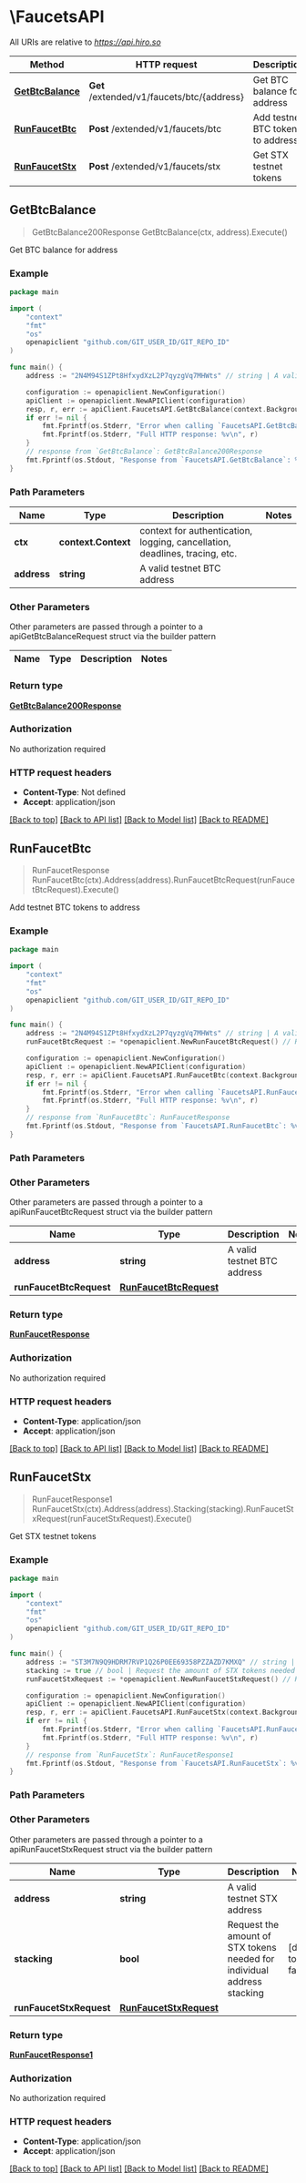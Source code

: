 # \FaucetsAPI

All URIs are relative to *https://api.hiro.so*

Method | HTTP request | Description
------------- | ------------- | -------------
[**GetBtcBalance**](FaucetsAPI.md#GetBtcBalance) | **Get** /extended/v1/faucets/btc/{address} | Get BTC balance for address
[**RunFaucetBtc**](FaucetsAPI.md#RunFaucetBtc) | **Post** /extended/v1/faucets/btc | Add testnet BTC tokens to address
[**RunFaucetStx**](FaucetsAPI.md#RunFaucetStx) | **Post** /extended/v1/faucets/stx | Get STX testnet tokens



## GetBtcBalance

> GetBtcBalance200Response GetBtcBalance(ctx, address).Execute()

Get BTC balance for address

### Example

```go
package main

import (
	"context"
	"fmt"
	"os"
	openapiclient "github.com/GIT_USER_ID/GIT_REPO_ID"
)

func main() {
	address := "2N4M94S1ZPt8HfxydXzL2P7qyzgVq7MHWts" // string | A valid testnet BTC address

	configuration := openapiclient.NewConfiguration()
	apiClient := openapiclient.NewAPIClient(configuration)
	resp, r, err := apiClient.FaucetsAPI.GetBtcBalance(context.Background(), address).Execute()
	if err != nil {
		fmt.Fprintf(os.Stderr, "Error when calling `FaucetsAPI.GetBtcBalance``: %v\n", err)
		fmt.Fprintf(os.Stderr, "Full HTTP response: %v\n", r)
	}
	// response from `GetBtcBalance`: GetBtcBalance200Response
	fmt.Fprintf(os.Stdout, "Response from `FaucetsAPI.GetBtcBalance`: %v\n", resp)
}
```

### Path Parameters


Name | Type | Description  | Notes
------------- | ------------- | ------------- | -------------
**ctx** | **context.Context** | context for authentication, logging, cancellation, deadlines, tracing, etc.
**address** | **string** | A valid testnet BTC address | 

### Other Parameters

Other parameters are passed through a pointer to a apiGetBtcBalanceRequest struct via the builder pattern


Name | Type | Description  | Notes
------------- | ------------- | ------------- | -------------


### Return type

[**GetBtcBalance200Response**](GetBtcBalance200Response.md)

### Authorization

No authorization required

### HTTP request headers

- **Content-Type**: Not defined
- **Accept**: application/json

[[Back to top]](#) [[Back to API list]](../README.md#documentation-for-api-endpoints)
[[Back to Model list]](../README.md#documentation-for-models)
[[Back to README]](../README.md)


## RunFaucetBtc

> RunFaucetResponse RunFaucetBtc(ctx).Address(address).RunFaucetBtcRequest(runFaucetBtcRequest).Execute()

Add testnet BTC tokens to address



### Example

```go
package main

import (
	"context"
	"fmt"
	"os"
	openapiclient "github.com/GIT_USER_ID/GIT_REPO_ID"
)

func main() {
	address := "2N4M94S1ZPt8HfxydXzL2P7qyzgVq7MHWts" // string | A valid testnet BTC address (optional)
	runFaucetBtcRequest := *openapiclient.NewRunFaucetBtcRequest() // RunFaucetBtcRequest |  (optional)

	configuration := openapiclient.NewConfiguration()
	apiClient := openapiclient.NewAPIClient(configuration)
	resp, r, err := apiClient.FaucetsAPI.RunFaucetBtc(context.Background()).Address(address).RunFaucetBtcRequest(runFaucetBtcRequest).Execute()
	if err != nil {
		fmt.Fprintf(os.Stderr, "Error when calling `FaucetsAPI.RunFaucetBtc``: %v\n", err)
		fmt.Fprintf(os.Stderr, "Full HTTP response: %v\n", r)
	}
	// response from `RunFaucetBtc`: RunFaucetResponse
	fmt.Fprintf(os.Stdout, "Response from `FaucetsAPI.RunFaucetBtc`: %v\n", resp)
}
```

### Path Parameters



### Other Parameters

Other parameters are passed through a pointer to a apiRunFaucetBtcRequest struct via the builder pattern


Name | Type | Description  | Notes
------------- | ------------- | ------------- | -------------
 **address** | **string** | A valid testnet BTC address | 
 **runFaucetBtcRequest** | [**RunFaucetBtcRequest**](RunFaucetBtcRequest.md) |  | 

### Return type

[**RunFaucetResponse**](RunFaucetResponse.md)

### Authorization

No authorization required

### HTTP request headers

- **Content-Type**: application/json
- **Accept**: application/json

[[Back to top]](#) [[Back to API list]](../README.md#documentation-for-api-endpoints)
[[Back to Model list]](../README.md#documentation-for-models)
[[Back to README]](../README.md)


## RunFaucetStx

> RunFaucetResponse1 RunFaucetStx(ctx).Address(address).Stacking(stacking).RunFaucetStxRequest(runFaucetStxRequest).Execute()

Get STX testnet tokens



### Example

```go
package main

import (
	"context"
	"fmt"
	"os"
	openapiclient "github.com/GIT_USER_ID/GIT_REPO_ID"
)

func main() {
	address := "ST3M7N9Q9HDRM7RVP1Q26P0EE69358PZZAZD7KMXQ" // string | A valid testnet STX address (optional)
	stacking := true // bool | Request the amount of STX tokens needed for individual address stacking (optional) (default to false)
	runFaucetStxRequest := *openapiclient.NewRunFaucetStxRequest() // RunFaucetStxRequest |  (optional)

	configuration := openapiclient.NewConfiguration()
	apiClient := openapiclient.NewAPIClient(configuration)
	resp, r, err := apiClient.FaucetsAPI.RunFaucetStx(context.Background()).Address(address).Stacking(stacking).RunFaucetStxRequest(runFaucetStxRequest).Execute()
	if err != nil {
		fmt.Fprintf(os.Stderr, "Error when calling `FaucetsAPI.RunFaucetStx``: %v\n", err)
		fmt.Fprintf(os.Stderr, "Full HTTP response: %v\n", r)
	}
	// response from `RunFaucetStx`: RunFaucetResponse1
	fmt.Fprintf(os.Stdout, "Response from `FaucetsAPI.RunFaucetStx`: %v\n", resp)
}
```

### Path Parameters



### Other Parameters

Other parameters are passed through a pointer to a apiRunFaucetStxRequest struct via the builder pattern


Name | Type | Description  | Notes
------------- | ------------- | ------------- | -------------
 **address** | **string** | A valid testnet STX address | 
 **stacking** | **bool** | Request the amount of STX tokens needed for individual address stacking | [default to false]
 **runFaucetStxRequest** | [**RunFaucetStxRequest**](RunFaucetStxRequest.md) |  | 

### Return type

[**RunFaucetResponse1**](RunFaucetResponse1.md)

### Authorization

No authorization required

### HTTP request headers

- **Content-Type**: application/json
- **Accept**: application/json

[[Back to top]](#) [[Back to API list]](../README.md#documentation-for-api-endpoints)
[[Back to Model list]](../README.md#documentation-for-models)
[[Back to README]](../README.md)

